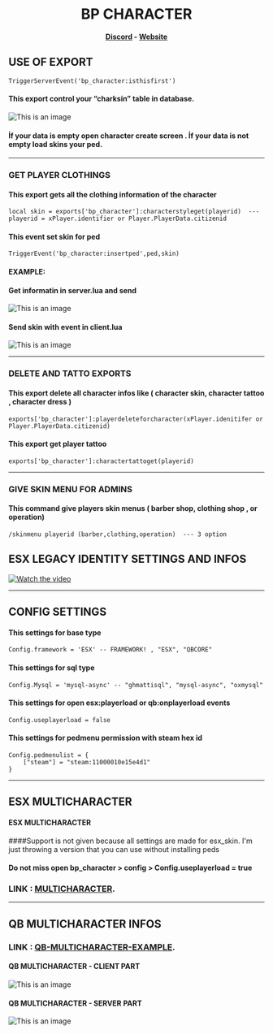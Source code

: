 <h1 align='center'>BP CHARACTER</a></h1><p align='center'><b><a href='https://discord.gg/uvRdnGPNF7'>Discord</a> - <a href='https://0resmon.tebex.io/'>Website</a></b></h5>




## USE OF EXPORT

```
TriggerServerEvent('bp_character:isthisfirst')

```

#### This export control your “charksin” table in database.

![This is an image](https://i.hizliresim.com/a51u12b.PNG)

#### İf your data is empty open character create screen . İf your data is not empty load skins your ped.




------------------------------------------------------------------------------------------------------------------


### GET PLAYER CLOTHINGS

#### This export gets all the clothing information of the character

```
local skin = exports['bp_character']:characterstyleget(playerid)  ---  playerid = xPlayer.identifier or Player.PlayerData.citizenid

```

#### This event set skin for ped

```
TriggerEvent('bp_character:insertped',ped,skin)

```

#### EXAMPLE:

#### Get informatin in server.lua and send 

![This is an image](https://i.hizliresim.com/nwb5kdw.PNG)

#### Send skin with event in client.lua

![This is an image](https://i.hizliresim.com/qvxi8ca.PNG)


------------------------------------------------------------------------------------------------------------------


### DELETE AND TATTO EXPORTS

#### This export delete all character infos like ( character skin, character tattoo , character dress )

```
exports['bp_character']:playerdeleteforcharacter(xPlayer.idenitifer or Player.PlayerData.citizenid)

```

#### This export get player tattoo

```
exports['bp_character']:charactertattoget(playerid)

```


------------------------------------------------------------------------------------------------------------------

### GIVE SKIN MENU FOR ADMINS

#### This command give players skin menus ( barber shop, clothing shop , or operation)

```
/skinmenu playerid (barber,clothing,operation)  --- 3 option 

```

## ESX LEGACY IDENTITY SETTINGS AND INFOS


[![Watch the video](https://kcdn-dfbd.kxcdn.com/wp-content/uploads/2014/02/Click-Here-to-Play-Video.jpg)](https://youtu.be/Q1YL5fnzIG8)



------------------------------------------------------------------------------------------------------------------


## CONFIG SETTINGS

#### This settings for base type

```
Config.framework = 'ESX' -- FRAMEWORK! , "ESX", "QBCORE"

```

#### This settings for sql type

```
Config.Mysql = 'mysql-async' -- "ghmattisql", "mysql-async", "oxmysql"

```

#### This settings for open esx:playerload or qb:onplayerload events

```
Config.useplayerload = false 

```

#### This settings for pedmenu permission with steam hex id


```
Config.pedmenulist = {
    ["steam"] = "steam:11000010e15e4d1"
}

```

------------------------------------------------------------------------------------------------------------------

## ESX MULTICHARACTER

#### ESX MULTICHARACTER 

####Support is not given because all settings are made for esx_skin. I'm just throwing a version that you can use without installing peds

#### Do not miss open bp_character > config > Config.useplayerload = true

### LINK :  [MULTICHARACTER](https://easyupload.io/eb4hu1).

------------------------------------------------------------------------------------------------------------------

## QB MULTICHARACTER INFOS

### LINK :  [QB-MULTICHARACTER-EXAMPLE](https://easyupload.io/8zo7ep).

#### QB MULTICHARACTER - CLIENT PART

![This is an image](https://i.hizliresim.com/78rubl3.PNG)

#### QB MULTICHARACTER - SERVER PART

![This is an image](https://i.hizliresim.com/ri94qkf.PNG)


